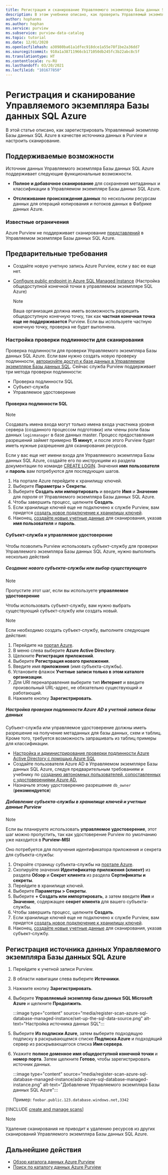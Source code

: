 ```yaml
---
title: Регистрация и сканирование Управляемого экземпляра Базы данных SQL Azure
description: В этом учебнике описано, как проверить Управляемый экземпляр Базы данных SQL Azure
author: hophanms
ms.author: hophan
ms.service: purview
ms.subservice: purview-data-catalog
ms.topic: tutorial
ms.date: 12/01/2020
ms.openlocfilehash: a30980ba61a1dfec918dce1a55e78f1be2a36dd7
ms.sourcegitcommit: 910a1a38711966cb171050db245fc3b22abc8c5f
ms.translationtype: HT
ms.contentlocale: ru-RU
ms.lasthandoff: 03/20/2021
ms.locfileid: "101677850"
---
```

# <a name="register-and-scan-an-azure-sql-database-managed-instance"></a>Регистрация и сканирование Управляемого экземпляра Базы данных SQL Azure

В этой статье описано, как зарегистрировать Управляемый экземпляр Базы данных SQL Azure в качестве источника данных в Purview и настроить сканирование.

## <a name="supported-capabilities"></a>Поддерживаемые возможности

Источник данных Управляемого экземпляра Базы данных SQL Azure поддерживает следующие функциональные возможности.

- **Полное и добавочное сканирование** для сохранения метаданных и классификации в Управляемом экземпляре Базы данных SQL Azure.

- **Отслеживание происхождения данных** по нескольким ресурсам данных для операций копирования и потоков данных в Фабрике данных Azure.

### <a name="known-limitations"></a>Известные ограничения

Azure Purview не поддерживает сканирование [представлений](/sql/relational-databases/views/views?view=azuresqldb-mi-current&preserve-view=true) в Управляемом экземпляре Базы данных SQL Azure.

## <a name="prerequisites"></a>Предварительные требования

- Создайте новую учетную запись Azure Purview, если у вас ее еще нет.

- [Configure public endpoint in Azure SQL Managed Instance](../azure-sql/managed-instance/public-endpoint-configure.md) (Настройка общедоступной конечной точки в управляемом экземпляре SQL Azure)
    > [!Note]
    > Ваша организация должна иметь возможность разрешить общедоступную конечную точку, так как **частная конечная точка еще не поддерживается** Purview. Если вы используете частную конечную точку, проверка не будет выполнена.

### <a name="setting-up-authentication-for-a-scan"></a>Настройка проверки подлинности для сканирования

Проверка подлинности для проверки Управляемого экземпляра Базы данных SQL Azure. Если вам нужно создать новую проверку подлинности, [авторизуйте доступ к базе данных в Управляемом экземпляре Базы данных SQL](../azure-sql/database/logins-create-manage.md). Сейчас служба Purview поддерживает три метода проверки подлинности:

- Проверка подлинности SQL
- Субъект-служба
- Управляемое удостоверение

#### <a name="sql-authentication"></a>Проверка подлинности SQL

> [!Note]
> Создавать имена входа могут только имена входа участника уровня сервера (созданного процессом подготовки) или члены роли базы данных `loginmanager` в базе данных master. Процесс предоставления разрешений займет примерно **15 минут**, и после этого Purview будет иметь нужные разрешения для сканирования ресурсов.

Если у вас еще нет имени входа для Управляемого экземпляра Базы данных SQL Azure, создайте его по инструкциям из раздела документации по команде [CREATE LOGIN](/sql/t-sql/statements/create-login-transact-sql?view=azuresqldb-current&preserve-view=true#examples-1). Значения **имя пользователя** и **пароль** вам потребуются для последующих шагов.

1. На портале Azure перейдите к хранилищу ключей.
1. Выберите **Параметры > Секреты**.
1. Выберите **Создать или импортировать** и введите **Имя** и **Значение** для *пароля* от Управляемого экземпляра Базы данных SQL Azure.
1. Чтобы завершить процесс, щелкните **Создать**.
1. Если хранилище ключей еще не подключено к службе Purview, вам придется [создать новое подключение к хранилищу ключей](manage-credentials.md#create-azure-key-vaults-connections-in-your-azure-purview-account).
1. Наконец, [создайте новые учетные данные](manage-credentials.md#create-a-new-credential) для сканирования, указав **имя пользователя** и **пароль**.

#### <a name="service-principal-and-managed-identity"></a>Субъект-служба и управляемое удостоверение

Чтобы позволить Purview использовать субъект-службу для проверки Управляемого экземпляра Базы данных SQL Azure, нужно выполнить несколько действий

##### <a name="create-or-use-an-existing-service-principal"></a>Создание нового субъекта-службы или выбор существующего

> [!Note]
> Пропустите этот шаг, если вы используете **управляемое удостоверение**

Чтобы использовать субъект-службу, вам нужно выбрать существующий субъект-службу или создать новый. 

> [!Note]
> Если необходимо создать субъект-службу, выполните следующие действия:
> 1. Перейдите на [портал Azure](https://portal.azure.com).
> 1. В меню слева выберите **Azure Active Directory**.
> 1. Щелкните **Регистрация приложений**.
> 1. Выберите **Регистрация нового приложения**.
> 1. Введите имя **приложения** (имя субъекта-службы).
> 1. Установите флажок **Учетные записи только в этом каталоге организации**.
> 1. Для URI перенаправления выберите тип **Интернет** и введите произвольный URL-адрес, не обязательно существующий и работающий.
> 1. Нажмите кнопку **Зарегистрировать**.

##### <a name="configure-azure-ad-authentication-in-the-database-account"></a>Настройка проверки подлинности Azure AD в учетной записи базы данных

Субъект-служба или управляемое удостоверение должны иметь разрешение на получение метаданных для базы данных, схем и таблиц. Кроме того, требуется возможность запрашивать из таблиц примеры для классификации.
- [Настройка и администрирование проверки подлинности Azure Active Directory с помощью Azure SQL](../azure-sql/database/authentication-aad-configure.md)
- Создайте пользователя Azure AD в Управляемом экземпляре Базы данных SQL Azure, следуя предварительным требованиям и учебнику по [созданию автономных пользователей, сопоставленных с удостоверениями Azure AD.](../azure-sql/database/authentication-aad-configure.md?tabs=azure-powershell#create-contained-users-mapped-to-azure-ad-identities)
- Назначьте этому удостоверению разрешение `db_owner` (**рекомендуется**)

##### <a name="add-service-principal-to-key-vault-and-purviews-credential"></a>Добавление субъекта-службы в хранилище ключей и учетные данные Purview

> [!Note]
> Если вы планируете использовать **управляемое удостоверение**, этот шаг можно пропустить, так как удостоверение Purview по умолчанию уже находится в **Purview-MSI**

Оно потребуется для получения идентификатора приложения и секрета для субъекта-службы:

1. Откройте страницу субъекта-службы на [портале Azure](https://portal.azure.com).
1. Скопируйте значения **Идентификатор приложения (клиент)** из раздела **Обзор** и **Секрет клиента** из раздела **Сертификаты и секреты**.
1. Перейдите в хранилище ключей.
1. Выберите **Параметры > Секреты**.
1. Выберите **+ Создать или импортировать**, а затем введите **Имя** и **Значение**, содержащее **секрет клиента** для вашего субъекта-службы.
1. Чтобы завершить процесс, щелкните **Создать**.
1. Если хранилище ключей еще не подключено к службе Purview, вам придется [создать новое подключение к хранилищу ключей](manage-credentials.md#create-azure-key-vaults-connections-in-your-azure-purview-account).
1. Наконец, [создайте новые учетные данные](manage-credentials.md#create-a-new-credential) для сканирования, указав субъект-службу.

## <a name="register-an-azure-sql-database-managed-instance-data-source"></a>Регистрация источника данных Управляемого экземпляра Базы данных SQL Azure

1. Перейдите к учетной записи Purview.

1. В области навигации слева выберите **Источники**.

1. Нажмите кнопку **Зарегистрировать**.

1. Выберите **Управляемый экземпляр базы данных SQL Microsoft Azure** и щелкните **Продолжить**.

    :::image type="content" source="media/register-scan-azure-sql-database-managed-instance/set-up-the-sql-data-source.png" alt-text="Настройка источника данных SQL":::

1. Выберите **Из подписки Azure**, затем выберите подходящую подписку в раскрывающемся списке **Подписка Azure** и подходящий сервер из раскрывающегося списка **Имя сервера**.

1. Укажите **полное доменное имя общедоступной конечной точки** и **номер порта**. Затем щелкните **Готово**, чтобы зарегистрировать источник данных.

    :::image type="content" source="media/register-scan-azure-sql-database-managed-instance/add-azure-sql-database-managed-instance.png" alt-text="Добавление Управляемого экземпляра Базы данных SQL Azure":::

    Пример: `foobar.public.123.database.windows.net,3342`

[!INCLUDE [create and manage scans](includes/manage-scans.md)]

> [!NOTE]
> Удаление сканирования не приводит к удалению ресурсов из других сканирований Управляемого экземпляра Базы данных SQL Azure.

## <a name="next-steps"></a>Дальнейшие действия

- [Обзор каталога данных Azure Purview](how-to-browse-catalog.md)
- [Поиск по каталогу данных Azure Purview](how-to-search-catalog.md)